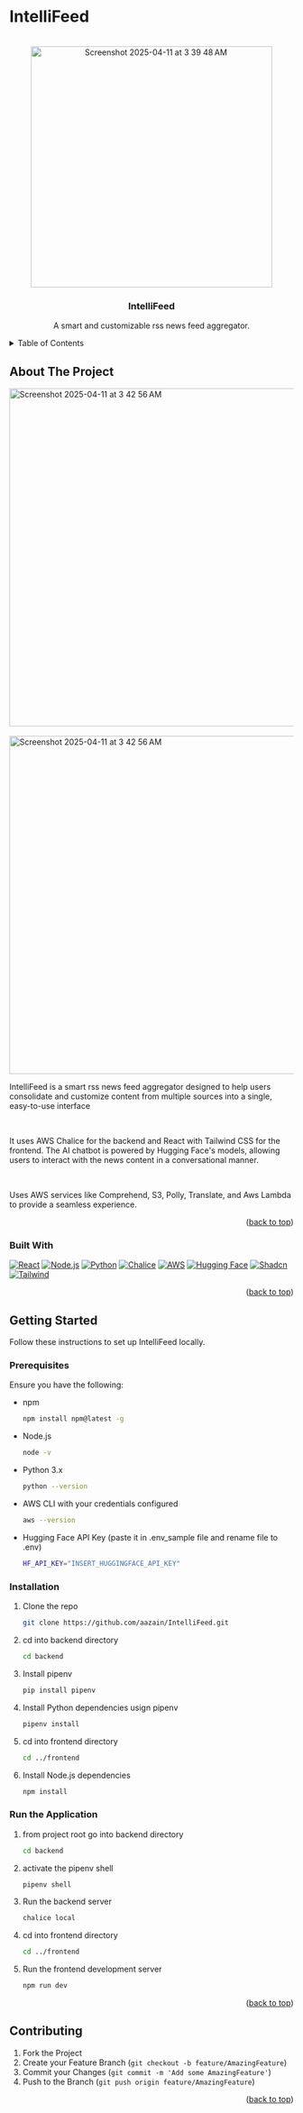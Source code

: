 # IntelliFeed

<!-- PROJECT LOGO -->
<br />
<div align="center">
  <a href="https://github.com/aazain/IntelliFeed">
<img width="428" alt="Screenshot 2025-04-11 at 3 39 48 AM" src="https://github.com/user-attachments/assets/4ed230a9-6307-40f1-b9bd-ef1e9dab373f"/>  
  </a>


<h3 align="center">IntelliFeed</h3>

  <p align="center">
    A smart and customizable rss news feed aggregator.
    <br />
  </p>
</div>



<!-- TABLE OF CONTENTS -->
<details>
  <summary>Table of Contents</summary>
  <ol>
    <li>
      <a href="#about-the-project">About The Project</a>
      <ul>
        <li><a href="#built-with">Built With</a></li>
      </ul>
    </li>
    <li>
      <a href="#getting-started">Getting Started</a>
      <ul>
        <li><a href="#prerequisites">Prerequisites</a></li>
        <li><a href="#installation">Installation</a></li>
      </ul>
    </li>
    <li><a href="#contributing">Contributing</a></li>
  </ol>
</details>



<!-- ABOUT THE PROJECT -->
## About The Project

<img width="600" alt="Screenshot 2025-04-11 at 3 42 56 AM" src="https://github.com/user-attachments/assets/8290bf69-5579-495b-a477-3c06790ce0cc"/>

<br>
<br>

<img width="600" alt="Screenshot 2025-04-11 at 3 42 56 AM" src="https://github.com/user-attachments/assets/8c016d7c-a65a-4d9f-a06e-ab45d040181d"/>


<br>

IntelliFeed is a smart rss news feed aggregator designed to help users consolidate and customize content from multiple sources into a single, easy-to-use interface

<br>

It uses AWS Chalice for the backend and React with Tailwind CSS for the frontend. The AI chatbot is powered by Hugging Face's models, allowing users to interact with the news content in a conversational manner.

<br>

Uses AWS services like Comprehend, S3, Polly, Translate, and Aws Lambda to provide a seamless experience.

<p align="right">(<a href="#readme-top">back to top</a>)</p>



### Built With

[![React][React.js]][React-url]
[![Node.js][Node.js]][Node-url]
[![Python][Python]][Python-url]
[![Chalice][Chalice]][Chalice-url]
[![AWS][AWS]][AWS-url]
[![Hugging Face][Hugging Face]][Hugging Face-url]
[![Shadcn][Shadcn]][Shadcn-url]
[![Tailwind][Tailwind]][Tailwind-url]
<p align="right">(<a href="#readme-top">back to top</a>)</p>



<!-- GETTING STARTED -->
## Getting Started

Follow these instructions to set up IntelliFeed locally.

### Prerequisites

Ensure you have the following:
* npm
  ```sh
  npm install npm@latest -g
  ```
* Node.js
  ```sh
  node -v
    ```
* Python 3.x
  ```sh
  python --version
    ```
* AWS CLI with your credentials configured  
  ```sh
  aws --version
    ```
* Hugging Face API Key (paste it in .env_sample file and rename file to .env)
  ```sh
  HF_API_KEY="INSERT_HUGGINGFACE_API_KEY"
  ```

### Installation

1. Clone the repo
   ```sh
   git clone https://github.com/aazain/IntelliFeed.git
   ```
2. cd into backend directory
   ```sh
   cd backend
   ```
3. Install pipenv
   ```sh
   pip install pipenv
   ```
4. Install Python dependencies usign pipenv
   ```sh
   pipenv install
    ```
5. cd into frontend directory
    ```sh
    cd ../frontend
    ```
6. Install Node.js dependencies 
    ```sh
   npm install
    ```

### Run the Application
1. from project root go into backend directory
   ```sh
   cd backend
   ```
2. activate the pipenv shell
   ```sh
   pipenv shell
   ```
3. Run the backend server
   ```sh
   chalice local
    ```
4. cd into frontend directory
    ```sh
    cd ../frontend
    ```
5. Run the frontend development server
    ```sh
    npm run dev
    ```

<p align="right">(<a href="#readme-top">back to top</a>)</p>


<!-- CONTRIBUTING -->
## Contributing

1. Fork the Project
2. Create your Feature Branch (`git checkout -b feature/AmazingFeature`)
3. Commit your Changes (`git commit -m 'Add some AmazingFeature'`)
4. Push to the Branch (`git push origin feature/AmazingFeature`)

<p align="right">(<a href="#readme-top">back to top</a>)</p>


<!-- MARKDOWN LINKS & IMAGES -->
<!-- https://www.markdownguide.org/basic-syntax/#reference-style-links -->
[product-screenshot]: images/screenshot.png
[React.js]: https://img.shields.io/badge/React-20232A?style=for-the-badge&logo=react&logoColor=61DAFB
[React-url]: https://reactjs.org/
[Node.js]: https://img.shields.io/badge/Node.js-43853D?style=for-the-badge&logo=node.js&logoColor=white
[Node-url]: https://nodejs.org/
[Python]: https://img.shields.io/badge/Python-3776AB?style=for-the-badge&logo=python&logoColor=white
[Python-url]: https://www.python.org/
[Chalice]: https://img.shields.io/badge/Chalice-FF4B00?style=for-the-badge&logo=aws&logoColor=white
[Chalice-url]: https://aws.amazon.com/chalice/
[AWS]: https://img.shields.io/badge/AWS-232F3E?style=for-the-badge&logo=amazonaws&logoColor=white
[AWS-url]: https://aws.amazon.com/
[Shadcn]: https://img.shields.io/badge/Shadcn-000000?style=for-the-badge&logo=shadcn&logoColor=white
[Shadcn-url]: https://ui.shadcn.com/
[Tailwind]: https://img.shields.io/badge/Tailwind_CSS-06B6D4?style=for-the-badge&logo=tailwind-css&logoColor=white
[Tailwind-url]: https://tailwindcss.com/
[Hugging Face]: https://img.shields.io/badge/Hugging_Face-FF4B00?style=for-the-badge&logo=huggingface&logoColor=white
[Hugging Face-url]: https://huggingface.co/